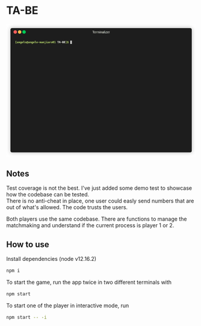 # TA-BE

![](demo.gif)

## Notes

Test coverage is not the best. I've just added some demo test to showcase how the codebase can be tested.  
There is no anti-cheat in place, one user could easly send numbers that are out of what's allowed. The code trusts the users.

Both players use the same codebase. There are functions to manage the matchmaking and understand if the current process is player 1 or 2.

## How to use
Install dependencies (node v12.16.2)

```bash
npm i
```

To start the game, run the app twice in two different terminals with

```bash
npm start
```

To start one of the player in interactive mode, run

```bash
npm start -- -i
```
